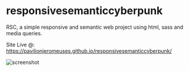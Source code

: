 # responsivesemanticcyberpunk
RSC, a simple responsive and semantic web project using html, sass and media queries.

Site Live @: https://pavilionjeromeuses.github.io/responsivesemanticcyberpunk/

![screenshot](https://github.com/pavilionjeromeuses/responsivesemanticcyberpunk/assets/155218546/9826678e-bed5-4be2-8247-4d0b5582ee9b)
